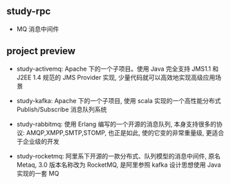 ## study-rpc

- MQ 消息中间件

## project preview

- study-activemq: Apache 下的一个子项目。使用 Java 完全支持 JMS1.1 和 J2EE 1.4 规范的 JMS Provider 实现, 少量代码就可以高效地实现高级应用场景

- study-kafka: Apache 下的一个子项目, 使用 scala 实现的一个高性能分布式 Publish/Subscribe 消息队列系统

- study-rabbitmq: 使用 Erlang 编写的一个开源的消息队列, 本身支持很多的协议: AMQP,XMPP,SMTP,STOMP, 也正是如此, 使的它变的非常重量级, 更适合于企业级的开发

- study-rocketmq: 阿里系下开源的一款分布式、队列模型的消息中间件, 原名 Metaq, 3.0 版本名称改为 RocketMQ, 是阿里参照 kafka 设计思想使用 Java 实现的一套 MQ